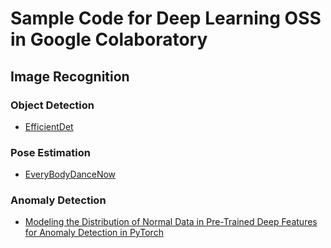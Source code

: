 # Sample Code for Deep Learning OSS in Google Colaboratory

## Image Recognition
### Object Detection
- [EfficientDet](./image/object_detection/EfficientDet.ipynb)
### Pose Estimation
- [EveryBodyDanceNow](./image/pose/EveryBodyDanceNow.ipynb)
### Anomaly Detection 
- [Modeling the Distribution of Normal Data in Pre-Trained Deep Features for Anomaly Detection in PyTorch](./image/anomaly_detection/MahalanobisAD.ipynb)
